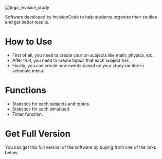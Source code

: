 
![logo_invision_study](https://user-images.githubusercontent.com/95229093/158428286-8bb3475b-22f0-4d9b-bd3d-ca049060c7d6.png)

 Software developed by InvisionCode to help students organize their studies and get better results.
 #
# How to Use
* First of all, you need to create your on subjects like math, physics, etc.
* After that, you need to create topics that each subject has.
* Finally, you can create new events based on your study routine in schedule menu.
# Functions
* Statistics for each subjects and topics.
* Statistics for each simulated.
* Timer function.

# Get Full Version
You can get this full version of the software by buying from one of the links below.

